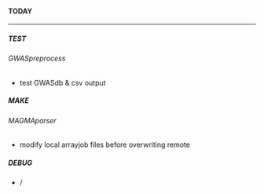 #### TODAY
_____________________________________________

##### TEST

###### GWASpreprocess
 * test GWASdb & csv output

##### MAKE

###### MAGMAparser
 * modify local arrayjob files before overwriting remote

##### DEBUG
 * /